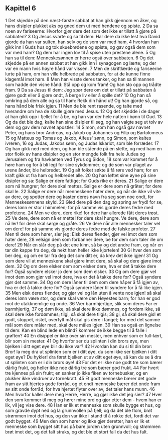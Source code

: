 ## Kapittel 6

1 Det skjedde på den næst-første sabbat at han gikk gjennom en åker, og hans disipler plukket aks og gned dem ut med hendene og spiste.
2 Da sa noen av fariseerne: Hvorfor gjør dere det som det ikke er tillatt å gjøre på sabbaten?
3 Og Jesus svarte og sa til dem: Har dere da ikke lest hva David gjorde da han var sulten, han selv og de som var med ham,
4 hvordan han gikk inn i Guds hus og tok skuebrødene og spiste, og gav også dem som var med ham? Og dem har ingen lov til å spise uten prestene alene.
5 Og han sa til dem: Menneskesønnen er herre også over sabbaten.
6 Og det skjedde på en annen sabbat at han gikk inn i synagogen og lærte; og der var en mann hvis høyre hånd var vissen.
7 Men de skriftlærde og fariseerne lurte på ham, om han ville helbrede på sabbaten, for at de kunne finne klagemål imot ham.
8 Men han visste deres tanker, og han sa til mannen som hadde den visne hånd: Stå opp og kom fram! Og han sto opp og trådte fram.
9 Da sa Jesus til dem: Jeg spør dere om det er tillatt på sabbaten å gjøre godt eller å gjøre ondt, å berge liv eller å spille det?
10 Og han så omkring på dem alle og sa til ham: Rekk din hånd ut! Og han gjorde så, og hans hånd ble frisk igjen.
11 Men de ble rent rasende, og talte med hverandre om hva de skulle gjøre med Jesus.
12 Og det skjedde i de dager at han gikk opp i fjellet for å be, og han var der hele natten i bønn til Gud.
13 Og da det ble dag, kalte han sine disipler til seg, og han valgte seg ut tolv av dem og gav dem navnet apostler:
14 Simon, som han også gav navnet Peter, og hans bror Andreas, og Jakob og Johannes og Filip og Bartolomeus
15 og Matteus og Tomas og Jakob, Alfeus' sønn, og Simon, som kaltes ivreren,
16 og Judas, Jakobs sønn, og Judas Iskariot, som ble forræder.
17 Og han gikk ned med dem, og han ble stående på en slette, og med ham en stor flokk av hans disipler og en stor mengde folk fra hele Judea og Jerusalem og fra havkanten ved Tyrus og Sidon,
18 som var kommet for å høre ham og for å bli legt for sine sykdommer; og de som var plaget av urene ånder, ble helbredet.
19 Og alt folket søkte å få røre ved ham; for en kraft gikk ut fra ham og helbredet alle.
20 Og han løftet sine øyne på sine disipler og sa: Salige er dere fattige; for Guds rike er deres.
21 Salige er dere som nå hungrer; for dere skal mettes. Salige er dere som nå gråter; for dere skal le.
22 Salige er dere når menneskene hater dere, og når de ikke vil vite av dere, og spotter dere og kaster deres navn fra seg som noe ondt, for Menneskesønnens skyld.
23 Gled dere på den dag og spring av fryd! for se, deres lønn er stor i himmelen; for på samme vis gjorde deres fedre med profetene.
24 Men ve dere, dere rike! for dere har allerede fått deres trøst.
25 Ve dere, dere som nå er mette! for dere skal hungre. Ve dere, dere som nå ler! for dere skal sørge og gråte.
26 Ve dere når alle mennesker taler vel om dere! for på samme vis gjorde deres fedre med de falske profeter.
27 Men til dere som hører, sier jeg: Elsk deres fiender, gjør vel imot dem som hater dere,
28 velsign dem som forbanner dere, be for dem som taler ille om dere!
29 Når en slår deg på det ene kinn, så by og det andre fram, og når en tar din kappe fra deg, da nekt ham heller ikke kjortelen!
30 Gi hver den som ber deg, og om en tar fra deg det som ditt er, da krev det ikke igjen!
31 Og som dere vil at menneskene skal gjøre imot dere, så skal og dere gjøre imot dem.
32 Og om dere elsker dem som elsker dere, hva er det å takke dere for? Også syndere elsker jo dem som dem elsker.
33 Og om dere gjør vel imot dem som gjør vel imot dere, hva er det å takke dere for? Også syndere gjør det samme.
34 Og om dere låner til dem som dere håper å få igjen av, hva er det å takke dere for? Også syndere låner til syndere for å få like igjen.
35 Men elsk deres fiender, og gjør vel og lån uten å vente noe igjen! så skal deres lønn være stor, og dere skal være den Høyestes barn; for han er god mot de utakknemlige og onde.
36 Vær barmhjertige, slik som deres Far er barmhjertig,
37 og døm ikke, så skal dere ikke dømmes, og fordøm ikke, så skal dere ikke fordømmes; tilgi, så skal dere tilgis;
38 gi, så skal dere gis! et godt, stoppet, ristet, overfylt mål skal gis dere i fanget; for med det samme mål som dere måler med, skal dere måles igjen.
39 Han sa også en lignelse til dem: Kan en blind lede en blind? kommer de ikke begge til å falle i grøften?
40 En disippel er ikke over sin mester, men enhver som er full-lært, blir som sin mester.
41 Og hvorfor ser du splinten i din brors øye, men bjelken i ditt eget øye blir du ikke var?
42 Hvordan kan du si til din bror: Bror! la meg dra ut splinten som er i ditt øye, du som ikke ser bjelken i ditt eget øye? Du hykler! dra først bjelken ut av ditt eget øye, så kan du se å dra ut splinten som er i din brors øye!
43 For det er ikke noe godt tre som bærer dårlig frukt, og heller ikke noe dårlig tre som bærer god frukt.
44 For hvert tre kjennes på sin frukt; en sanker jo ikke fiken av tornebusker, og en plukker ikke vindruer av tornekratt.
45 Et godt menneske bærer det gode fram av sitt hjertes gode forråd, og et ondt menneske bærer det onde fram av sitt onde forråd; for hva hjertet flyter over av, det taler hans munn.
46 Men hvorfor kaller dere meg Herre, Herre, og gjør ikke det jeg sier?
47 Hver den som kommer til meg og hører mine ord og gjør etter dem - hvem han er lik, vil jeg vise dere.
48 Han er lik et menneske som skulle bygge et hus, og som gravde dypt ned og la grunnvollen på fjell; og da det ble flom, brøt strømmen imot det hus, og den var ikke i stand til å rokke det, fordi det var godt bygget.
49 Men den som hører og ikke gjør deretter, han er lik et menneske som bygget sitt hus på bare jorden uten grunnvoll; og strømmen brøt imot det, og det falt straks, og det ble et stort fall da det hus falt.
